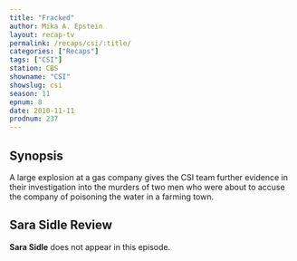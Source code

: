```yaml
---
title: "Fracked"
author: Mika A. Epstein
layout: recap-tv
permalink: /recaps/csi/:title/
categories: ["Recaps"]
tags: ["CSI"]
station: CBS
showname: "CSI"
showslug: csi
season: 11
epnum: 8  
date: 2010-11-11
prodnum: 237  
---
```


## Synopsis

A large explosion at a gas company gives the CSI team further evidence in their investigation into the murders of two men who were about to accuse the company of poisoning the water in a farming town.

## Sara Sidle Review

**Sara Sidle** does not appear in this episode.

